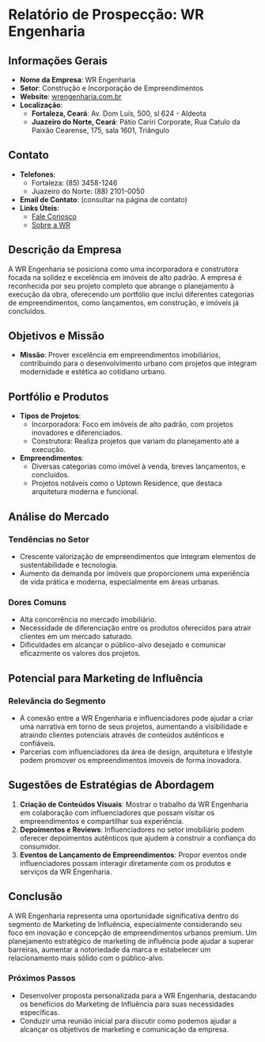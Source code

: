 # Relatório de Prospecção: WR Engenharia

## Informações Gerais
- **Nome da Empresa**: WR Engenharia
- **Setor**: Construção e Incorporação de Empreendimentos
- **Website**: [wrengenharia.com.br](http://www.wrengenharia.com.br)
- **Localização**:
  - **Fortaleza, Ceará**: Av. Dom Luís, 500, sl 624 - Aldeota
  - **Juazeiro do Norte, Ceará**: Pátio Cariri Corporate, Rua Catulo da Paixão Cearense, 175, sala 1601, Triângulo

## Contato
- **Telefones**:
  - Fortaleza: (85) 3458-1246
  - Juazeiro do Norte: (88) 2101-0050
- **Email de Contato**: (consultar na página de contato)
- **Links Úteis**:
  - [Fale Conosco](https://wrengenharia.com.br/incorporadora/fale-conosco)
  - [Sobre a WR](https://wrengenharia.com.br/incorporadora/sobre-a-wr)
  
## Descrição da Empresa
A WR Engenharia se posiciona como uma incorporadora e construtora focada na solidez e excelência em imóveis de alto padrão. A empresa é reconhecida por seu projeto completo que abrange o planejamento à execução da obra, oferecendo um portfólio que inclui diferentes categorias de empreendimentos, como lançamentos, em construção, e imóveis já concluídos.

## Objetivos e Missão
- **Missão**: Prover excelência em empreendimentos imobiliários, contribuindo para o desenvolvimento urbano com projetos que integram modernidade e estética ao cotidiano urbano.
  
## Portfólio e Produtos
- **Tipos de Projetos**: 
  - Incorporadora: Foco em imóveis de alto padrão, com projetos inovadores e diferenciados.
  - Construtora: Realiza projetos que variam do planejamento até a execução.
- **Empreendimentos**:
  - Diversas categorias como imóvel à venda, breves lançamentos, e concluídos.
  - Projetos notáveis como o Uptown Residence, que destaca arquitetura moderna e funcional.

## Análise do Mercado
### Tendências no Setor
- Crescente valorização de empreendimentos que integram elementos de sustentabilidade e tecnologia.
- Aumento da demanda por imóveis que proporcionem uma experiência de vida prática e moderna, especialmente em áreas urbanas.

### Dores Comuns
- Alta concorrência no mercado imobiliário.
- Necessidade de diferenciação entre os produtos oferecidos para atrair clientes em um mercado saturado.
- Dificuldades em alcançar o público-alvo desejado e comunicar eficazmente os valores dos projetos.

## Potencial para Marketing de Influência
### Relevância do Segmento
- A conexão entre a WR Engenharia e influenciadores pode ajudar a criar uma narrativa em torno de seus projetos, aumentando a visibilidade e atraindo clientes potenciais através de conteúdos autênticos e confiáveis.
- Parcerias com influenciadores da área de design, arquitetura e lifestyle podem promover os empreendimentos imoveis de forma inovadora.

## Sugestões de Estratégias de Abordagem
1. **Criação de Conteúdos Visuais**: Mostrar o trabalho da WR Engenharia em colaboração com influenciadores que possam visitar os empreendimentos e compartilhar sua experiência.
2. **Depoimentos e Reviews**: Influenciadores no setor imobiliário podem oferecer depoimentos autênticos que ajudem a construir a confiança do consumidor.
3. **Eventos de Lançamento de Empreendimentos**: Propor eventos onde influenciadores possam interagir diretamente com os produtos e serviços da WR Engenharia.

## Conclusão
A WR Engenharia representa uma oportunidade significativa dentro do segmento de Marketing de Influência, especialmente considerando seu foco em inovação e concepção de empreendimentos urbanos premium. Um planejamento estratégico de marketing de influência pode ajudar a superar barreiras, aumentar a notoriedade da marca e estabelecer um relacionamento mais sólido com o público-alvo. 

### Próximos Passos
- Desenvolver proposta personalizada para a WR Engenharia, destacando os benefícios do Marketing de Influência para suas necessidades específicas.
- Conduzir uma reunião inicial para discutir como podemos ajudar a alcançar os objetivos de marketing e comunicação da empresa.